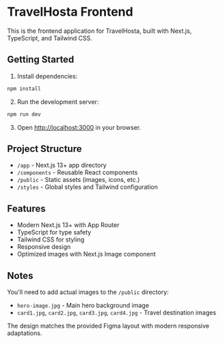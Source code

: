 # TravelHosta Frontend

This is the frontend application for TravelHosta, built with Next.js, TypeScript, and Tailwind CSS.

## Getting Started

1. Install dependencies:
```bash
npm install
```

2. Run the development server:
```bash
npm run dev
```

3. Open [http://localhost:3000](http://localhost:3000) in your browser.

## Project Structure

- `/app` - Next.js 13+ app directory
- `/components` - Reusable React components
- `/public` - Static assets (images, icons, etc.)
- `/styles` - Global styles and Tailwind configuration

## Features

- Modern Next.js 13+ with App Router
- TypeScript for type safety
- Tailwind CSS for styling
- Responsive design
- Optimized images with Next.js Image component

## Notes

You'll need to add actual images to the `/public` directory:
- `hero-image.jpg` - Main hero background image
- `card1.jpg`, `card2.jpg`, `card3.jpg`, `card4.jpg` - Travel destination images

The design matches the provided Figma layout with modern responsive adaptations.
